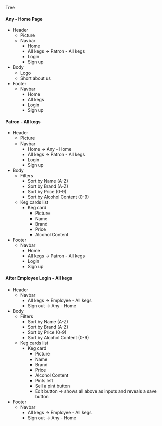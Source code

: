 Tree

#### Any - Home Page
  - Header
    - Picture
    - Navbar
      - Home
      - All kegs -> Patron - All kegs
      - Login
      - Sign up
  - Body
    - Logo
    - Short about us
  - Footer
    - Navbar
      - Home
      - All kegs
      - Login
      - Sign up

#### Patron - All kegs
  - Header
    - Picture
    - Navbar
      - Home -> Any - Home
      - All kegs -> Patron - All kegs
      - Login
      - Sign up
  - Body
    - Filters
      - Sort by Name (A-Z)
      - Sort by Brand (A-Z)
      - Sort by Price (0-9)
      - Sort by Alcohol Content (0-9)
    - Keg cards list
      - Keg card
        - Picture
        - Name
        - Brand
        - Price
        - Alcohol Content
  - Footer
    - Navbar
      - Home
      - All kegs -> Patron - All kegs
      - Login
      - Sign up


#### After Employee Login - All kegs
  - Header
    - Navbar
      - All kegs -> Employee - All kegs
      - Sign out -> Any - Home
  - Body
    - Filters
      - Sort by Name (A-Z)
      - Sort by Brand (A-Z)
      - Sort by Price (0-9)
      - Sort by Alcohol Content (0-9)
    - Keg cards list
      - Keg card
        - Picture
        - Name
        - Brand
        - Price
        - Alcohol Content
        - Pints left
        - Sell a pint button
        - Edit button -> shows all above as inputs and reveals a save button
  - Footer
    - Navbar
      - All kegs -> Employee - All kegs
      - Sign out -> Any - Home
